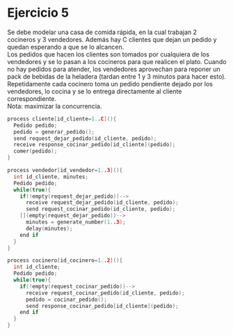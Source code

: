 # Ejercicio 5

Se debe modelar una casa de comida rápida, en la cual trabajan 2 cocineros y 3 vendedores. Además hay C clientes que dejan un pedido y quedan esperando a que se lo alcancen.  
Los pedidos que hacen los clientes son tomados por cualquiera de los vendedores y se lo pasan a los cocineros para que realicen el plato. Cuando no hay pedidos para atender, los vendedores aprovechan para reponer un pack de bebidas de la heladera (tardan entre 1 y 3 minutos para hacer esto). Repetidamente cada cocinero toma un pedido pendiente dejado por los vendedores, lo cocina y se lo entrega directamente al cliente correspondiente.  
Nota: maximizar la concurrencia.

```c++
process cliente[id_cliente=1..C](){
  Pedido pedido;
  pedido = generar_pedido();
  send request_dejar_pedido(id_cliente, pedido);
  receive response_cocinar_pedido[id_cliente](pedido);
  comer(pedido);
}

process vendedor[id_vendedor=1..3](){
  int id_cliente, minutes;
  Pedido pedido;
  while(true){
    if(!empty(request_dejar_pedido))-->
      receive request_dejar_pedido(id_cliente, pedido);
      send request_cocinar_pedido(id_cliente, pedido);
    [](empty(request_dejar_pedido))-->
      minutes = generate_number(1..3);
      delay(minutes);
    end if
  }
}

process cocinero[id_cocinero=1..2](){
  int id_cliente;
  Pedido pedido;
  while(true){
    if(!empty(request_cocinar_pedido))-->
      receive request_cocinar_pedido(id_cliente, pedido);
      pedido = cocinar_pedido();
      send response_cocinar_pedido[id_cliente](pedido);
    end if
  }
}
```
